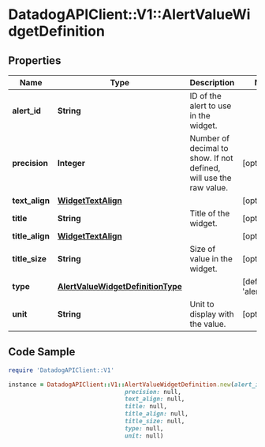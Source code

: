# DatadogAPIClient::V1::AlertValueWidgetDefinition

## Properties

Name | Type | Description | Notes
------------ | ------------- | ------------- | -------------
**alert_id** | **String** | ID of the alert to use in the widget. | 
**precision** | **Integer** | Number of decimal to show. If not defined, will use the raw value. | [optional] 
**text_align** | [**WidgetTextAlign**](WidgetTextAlign.md) |  | [optional] 
**title** | **String** | Title of the widget. | [optional] 
**title_align** | [**WidgetTextAlign**](WidgetTextAlign.md) |  | [optional] 
**title_size** | **String** | Size of value in the widget. | [optional] 
**type** | [**AlertValueWidgetDefinitionType**](AlertValueWidgetDefinitionType.md) |  | [default to &#39;alert_value&#39;]
**unit** | **String** | Unit to display with the value. | [optional] 

## Code Sample

```ruby
require 'DatadogAPIClient::V1'

instance = DatadogAPIClient::V1::AlertValueWidgetDefinition.new(alert_id: null,
                                 precision: null,
                                 text_align: null,
                                 title: null,
                                 title_align: null,
                                 title_size: null,
                                 type: null,
                                 unit: null)
```


